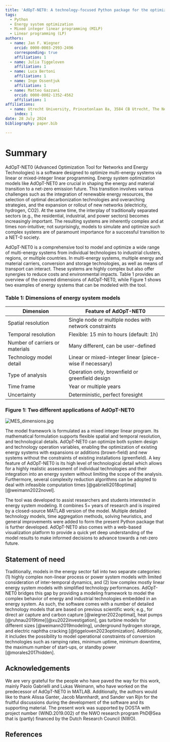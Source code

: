 ```yaml
---
title: 'AdOpT-NET0: A technology-focused Python package for the optimization of multi-energy systems'
tags:
  - Python
  - Energy system optimization
  - Mixed integer linear programming (MILP)
  - Linear programming (LP)
authors:
  - name: Jan F. Wiegner
    orcid: 0000-0003-2993-2496
    corresponding: true
    affiliation: 1
  - name: Julia Tiggeloven
    affiliation: 1
  - name: Luca Bertoni
    affiliation: 1
  - name: Inge Ossentjuk
    affiliation: 1
  - name: Matteo Gazzani
    orcid: 0000-0002-1352-4562
    affiliation: 1
affiliations:
  - name: Utrecht University, Princetonlaan 8a, 3584 CB Utrecht, The Netherlands
    index: 1
date: 28 July 2024
bibliography: paper.bib

---
```


# Summary

AdOpT-NET0 (Advanced Optimization Tool for Networks and Energy Technologies) is a software designed to optimize multi-energy systems via linear or mixed-integer linear programming. Energy system optimization models like AdOpT-NET0 are crucial in shaping the energy and material transition to a net-zero emission future. This transition involves various challenges such as the integration of renewable energy resources, the selection of optimal decarbonization technologies and overarching strategies, and the expansion or rollout of new networks (electricity, hydrogen, CO2). At the same time, the interplay of traditionally separated sectors (e.g., the residential, industrial, and power sectors) becomes increasingly important. The resulting systems are inherently complex and at times non-intuitive; not surprisingly, models to simulate and optimize such complex systems are of paramount importance for a successful transition to a NET-0 society.

AdOpT-NET0 is a comprehensive tool to model and optimize a wide range of multi-energy systems from individual technologies to industrial clusters, regions, or multiple countries. In multi-energy systems, multiple energy and material carriers, conversion and storage technologies, as well as means of transport can interact. These systems are highly complex but also offer synergies to reduce costs and environmental impacts. Table 1 provides an overview of the covered dimensions of AdOpT-NET0, while Figure 1 shows two examples of energy systems that can be modeled with the tool.

### Table 1: Dimensions of energy system models

| Dimension            | Feature of AdOpT-NET0                                 |
|----------------------|-------------------------------------------------------|
| Spatial resolution   | Single node or multiple nodes with network constraints|
| Temporal resolution  | Flexible: 15 min to hours (default: 1h)               |
| Number of carriers or materials | Many different, can be user-defined       |
| Technology model detail | Linear or mixed-integer linear (piece-wise if necessary) |
| Type of analysis     | Operation only, brownfield or greenfield design       |
| Time frame           | Year or multiple years                                |
| Uncertainty          | Deterministic, perfect foresight                      |

### Figure 1: Two different applications of AdOpT-NET0

![MES_dimensions.jpg](MES_dimensions.jpg)

The model framework is formulated as a mixed integer linear program. Its mathematical formulation supports flexible spatial and temporal resolution, and technological details. AdOpT-NET0 can optimize both system design and technology operation variables, enabling the optimization of existing energy systems with expansions or additions (brown-field) and new systems without the constraints of existing installations (greenfield). A key feature of AdOpT-NET0 is its high level of technological detail which allows for a highly realistic assessment of individual technologies and their integration into an energy system without limiting the scope of the analysis. Furthermore, several complexity reduction algorithms can be adopted to deal with infeasible computation times [@gabrielli2018optimal][@weimann2022novel].

The tool was developed to assist researchers and students interested in energy system modeling. It combines 5+ years of research and is inspired by a closed-source MATLAB version of the model. Multiple detailed technology models, time aggregation methods, solving heuristics, and general improvements were added to form the present Python package that is further developed. AdOpT-NET0 also comes with a web-based visualization platform to provide a quick yet deep understanding of the model results to make informed decisions to advance towards a net-zero future.

## Statement of need

Traditionally, models in the energy sector fall into two separate categories: (1) highly complex non-linear process or power system models with limited consideration of inter-temporal dynamics, and (2) low complex mostly linear energy system models with simplified technology performances. AdOpT-NET0 bridges this gap by providing a modeling framework to model the complex behavior of energy and industrial technologies embedded in an energy system. As such, the software comes with a number of detailed technology models that are based on previous scientific work; e.g., for direct air capture and carbon capture [@wiegner2022optimal], heat pumps [@ruhnau2019time][@xu2022investigation], gas turbine models for different sizes [@weimann2019modeling], underground hydrogen storage, and electric naphtha cracking [@tiggeloven2023optimization]. Additionally, it includes the possibility to model operational constraints of conversion technologies such as ramping rates, minimum uptime, minimum downtime, the maximum number of start-ups, or standby power [@morales2017hidden].

## Acknowledgements

We are very grateful for the people who have paved the way for this work, mainly Paolo Gabrielli and Lukas Weimann, who have worked on the predecessor of AdOpT-NET0 in MATLAB. Additionally, the authors would like to thank Alissa Ganter, Jacob Mannhardt, and Sander van Rijn for the fruitful discussions during the development of the software and its supporting material. The present work was supported by DOSTA with project number (WIND.2019.002) of the NWO research program PhD@Sea that is (partly) financed by the Dutch Research Council (NWO).

## References
